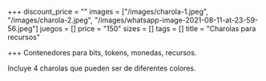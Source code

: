 +++
discount_price = ""
images = ["/images/charola-1.jpeg", "/images/charola-2.jpeg", "/images/whatsapp-image-2021-08-11-at-23-59-56.jpeg"]
juegos = []
price = "150"
sizes = []
tags = []
title = "Charolas para recursos"

+++
Contenedores para bits, tokens, monedas, recursos.

Incluye 4 charolas que pueden ser de diferentes colores.